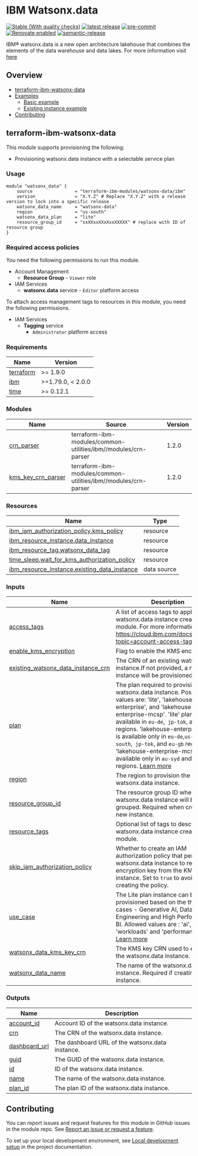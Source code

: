 # IBM Watsonx.data

<!--
Update status and "latest release" badges:
  1. For the status options, see https://terraform-ibm-modules.github.io/documentation/#/badge-status
  2. Update the "latest release" badge to point to the correct module's repo. Replace "terraform-ibm-module-template" in two places.
-->
[![Stable (With quality checks)](https://img.shields.io/badge/Status-Stable%20(With%20quality%20checks)-green)](https://terraform-ibm-modules.github.io/documentation/#/badge-status)
[![latest release](https://img.shields.io/github/v/release/terraform-ibm-modules/terraform-ibm-watsonx-data?logo=GitHub&sort=semver)](https://github.com/terraform-ibm-modules/terraform-ibm-watsonx-data/releases/latest)
[![pre-commit](https://img.shields.io/badge/pre--commit-enabled-brightgreen?logo=pre-commit&logoColor=white)](https://github.com/pre-commit/pre-commit)
[![Renovate enabled](https://img.shields.io/badge/renovate-enabled-brightgreen.svg)](https://renovatebot.com/)
[![semantic-release](https://img.shields.io/badge/%20%20%F0%9F%93%A6%F0%9F%9A%80-semantic--release-e10079.svg)](https://github.com/semantic-release/semantic-release)

<!--
Add a description of modules in this repo.
Expand on the repo short description in the .github/settings.yml file.

For information, see "Module names and descriptions" at
https://terraform-ibm-modules.github.io/documentation/#/implementation-guidelines?id=module-names-and-descriptions
-->
IBM® watsonx.data is a new open architecture lakehouse that combines the elements of the data warehouse and data lakes. For more information visit [here](https://cloud.ibm.com/docs/watsonxdata?topic=watsonxdata-wxd_ov)
<!-- The following content is automatically populated by the pre-commit hook -->
<!-- BEGIN OVERVIEW HOOK -->
## Overview
* [terraform-ibm-watsonx-data](#terraform-ibm-watsonx-data)
* [Examples](./examples)
    * [Basic example](./examples/basic)
    * [Existing instance example](./examples/existing-instance)
* [Contributing](#contributing)
<!-- END OVERVIEW HOOK -->


<!--
If this repo contains any reference architectures, uncomment the heading below and link to them.
(Usually in the `/reference-architectures` directory.)
See "Reference architecture" in the public documentation at
https://terraform-ibm-modules.github.io/documentation/#/implementation-guidelines?id=reference-architecture
-->
<!-- ## Reference architectures -->


<!-- Replace this heading with the name of the root level module (the repo name) -->
## terraform-ibm-watsonx-data

This module supports provisioning the following:

* Provisioning watsonx.data instance with a selectable service plan

### Usage

```hcl
module "watsonx_data" {
    source                = "terraform-ibm-modules/watsonx-data/ibm"
    version               = "X.Y.Z" # Replace "X.Y.Z" with a release version to lock into a specific release
    watsonx_data_name     = "watsonx-data"
    region                = "us-south"
    watsonx_data_plan     = "lite"
    resource_group_id     = "xxXXxxXXxXxxXXXXX" # replace with ID of resource group
}

```

### Required access policies

You need the following permissions to run this module.

* Account Management
  * **Resource Group**
        - `Viewer` role
* IAM Services
  * **watsonx.data** service
        - `Editor` platform access

To attach access management tags to resources in this module, you need the following permissions.

- IAM Services
    - **Tagging** service
        - `Administrator` platform access

<!-- The following content is automatically populated by the pre-commit hook -->
<!-- BEGINNING OF PRE-COMMIT-TERRAFORM DOCS HOOK -->
### Requirements

| Name | Version |
|------|---------|
| <a name="requirement_terraform"></a> [terraform](#requirement\_terraform) | >= 1.9.0 |
| <a name="requirement_ibm"></a> [ibm](#requirement\_ibm) | >=1.79.0, < 2.0.0 |
| <a name="requirement_time"></a> [time](#requirement\_time) | >= 0.12.1 |

### Modules

| Name | Source | Version |
|------|--------|---------|
| <a name="module_crn_parser"></a> [crn\_parser](#module\_crn\_parser) | terraform-ibm-modules/common-utilities/ibm//modules/crn-parser | 1.2.0 |
| <a name="module_kms_key_crn_parser"></a> [kms\_key\_crn\_parser](#module\_kms\_key\_crn\_parser) | terraform-ibm-modules/common-utilities/ibm//modules/crn-parser | 1.2.0 |

### Resources

| Name | Type |
|------|------|
| [ibm_iam_authorization_policy.kms_policy](https://registry.terraform.io/providers/IBM-Cloud/ibm/latest/docs/resources/iam_authorization_policy) | resource |
| [ibm_resource_instance.data_instance](https://registry.terraform.io/providers/IBM-Cloud/ibm/latest/docs/resources/resource_instance) | resource |
| [ibm_resource_tag.watsonx_data_tag](https://registry.terraform.io/providers/IBM-Cloud/ibm/latest/docs/resources/resource_tag) | resource |
| [time_sleep.wait_for_kms_authorization_policy](https://registry.terraform.io/providers/hashicorp/time/latest/docs/resources/sleep) | resource |
| [ibm_resource_instance.existing_data_instance](https://registry.terraform.io/providers/IBM-Cloud/ibm/latest/docs/data-sources/resource_instance) | data source |

### Inputs

| Name | Description | Type | Default | Required |
|------|-------------|------|---------|:--------:|
| <a name="input_access_tags"></a> [access\_tags](#input\_access\_tags) | A list of access tags to apply to the watsonx.data instance created by the module. For more information, see https://cloud.ibm.com/docs/account?topic=account-access-tags-tutorial. | `list(string)` | `[]` | no |
| <a name="input_enable_kms_encryption"></a> [enable\_kms\_encryption](#input\_enable\_kms\_encryption) | Flag to enable the KMS encryption. | `bool` | `false` | no |
| <a name="input_existing_watsonx_data_instance_crn"></a> [existing\_watsonx\_data\_instance\_crn](#input\_existing\_watsonx\_data\_instance\_crn) | The CRN of an existing watsonx.data instance.If not provided, a new instance will be provisioned. | `string` | `null` | no |
| <a name="input_plan"></a> [plan](#input\_plan) | The plan required to provision the watsonx.data instance. Possible values are: 'lite', 'lakehouse-enterprise', and 'lakehouse-enterprise-mcsp'. 'lite' plan is available in `eu-de`,` jp-tok`, and `eu-gb` regions. 'lakehouse-enterprise' plan is available only in `eu-de`,`us-east`, `us-south`,` jp-tok`, and `eu-gb` regions. 'lakehouse-enterprise-mcsp' plan is available only in `au-syd` and `ca-tor` regions. [Learn more](https://cloud.ibm.com/docs/watsonxdata?topic=watsonxdata-getting-started) | `string` | `"lite"` | no |
| <a name="input_region"></a> [region](#input\_region) | The region to provision the watsonx.data instance. | `string` | `"eu-de"` | no |
| <a name="input_resource_group_id"></a> [resource\_group\_id](#input\_resource\_group\_id) | The resource group ID where the watsonx.data instance will be grouped. Required when creating a new instance. | `string` | `null` | no |
| <a name="input_resource_tags"></a> [resource\_tags](#input\_resource\_tags) | Optional list of tags to describe the watsonx.data instance created by the module. | `list(string)` | `[]` | no |
| <a name="input_skip_iam_authorization_policy"></a> [skip\_iam\_authorization\_policy](#input\_skip\_iam\_authorization\_policy) | Whether to create an IAM authorization policy that permits the watsonx.data instance to read the encryption key from the KMS instance.  Set to `true` to avoid creating the policy. | `bool` | `false` | no |
| <a name="input_use_case"></a> [use\_case](#input\_use\_case) | The Lite plan instance can be provisioned based on the three use cases - Generative AI, Data Engineering and High Performance BI. Allowed values are : 'ai', 'workloads' and 'performance'. [Learn more](https://cloud.ibm.com/docs/watsonxdata?topic=watsonxdata-tutorial_prov_lite_1) | `string` | `"workloads"` | no |
| <a name="input_watsonx_data_kms_key_crn"></a> [watsonx\_data\_kms\_key\_crn](#input\_watsonx\_data\_kms\_key\_crn) | The KMS key CRN used to encrypt the watsonx.data instance. | `string` | `null` | no |
| <a name="input_watsonx_data_name"></a> [watsonx\_data\_name](#input\_watsonx\_data\_name) | The name of the watsonx.data instance. Required if creating a new instance. | `string` | `null` | no |

### Outputs

| Name | Description |
|------|-------------|
| <a name="output_account_id"></a> [account\_id](#output\_account\_id) | Account ID of the watsonx.data instance. |
| <a name="output_crn"></a> [crn](#output\_crn) | The CRN of the watsonx.data instance. |
| <a name="output_dashboard_url"></a> [dashboard\_url](#output\_dashboard\_url) | The dashboard URL of the watsonx.data instance. |
| <a name="output_guid"></a> [guid](#output\_guid) | The GUID of the watsonx.data instance. |
| <a name="output_id"></a> [id](#output\_id) | ID of the watsonx.data instance. |
| <a name="output_name"></a> [name](#output\_name) | The name of the watsonx.data instance. |
| <a name="output_plan_id"></a> [plan\_id](#output\_plan\_id) | The plan ID of the watsonx.data instance. |
<!-- END OF PRE-COMMIT-TERRAFORM DOCS HOOK -->

<!-- Leave this section as is so that your module has a link to local development environment set-up steps for contributors to follow -->
## Contributing

You can report issues and request features for this module in GitHub issues in the module repo. See [Report an issue or request a feature](https://github.com/terraform-ibm-modules/.github/blob/main/.github/SUPPORT.md).

To set up your local development environment, see [Local development setup](https://terraform-ibm-modules.github.io/documentation/#/local-dev-setup) in the project documentation.
